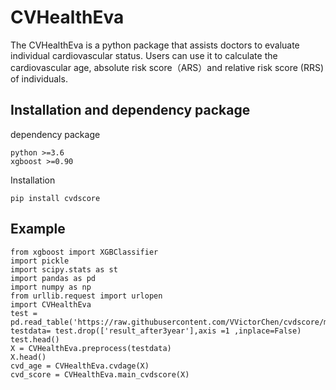 # CVHealthEva

The CVHealthEva is a python package that assists doctors to evaluate individual cardiovascular status. Users can use it to calculate the cardiovascular age, absolute risk score（ARS）and relative risk score (RRS) of individuals.


## Installation and dependency package
 dependency package	
```
python >=3.6
xgboost >=0.90
```
 Installation
```
pip install cvdscore
```

## Example
```
from xgboost import XGBClassifier
import pickle
import scipy.stats as st
import pandas as pd
import numpy as np
from urllib.request import urlopen
import CVHealthEva
test = pd.read_table('https://raw.githubusercontent.com/VVictorChen/cvdscore/master/Example/DEMO_TESTV2.csv',sep=',',encoding='utf_8_sig')
testdata= test.drop(['result_after3year'],axis =1 ,inplace=False) 
test.head()
X = CVHealthEva.preprocess(testdata)
X.head()
cvd_age = CVHealthEva.cvdage(X)
cvd_score = CVHealthEva.main_cvdscore(X)
```











